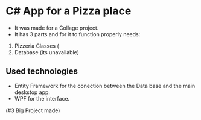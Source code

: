 # C# App for a Pizza place

- It was made for a Collage project.
- It has 3 parts and for it to function properly needs:
1. Pizzeria Classes (
2. Database (its unavailable)

## Used technologies 
- Entity Framework for the conection between the Data base and the main deskstop app.
- WPF for the interface.

(#3 Big Project made)

